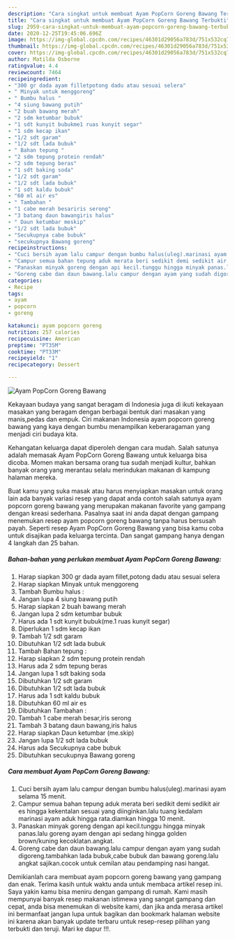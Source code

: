 ```yaml
---
description: "Cara singkat untuk membuat Ayam PopCorn Goreng Bawang Terbukti"
title: "Cara singkat untuk membuat Ayam PopCorn Goreng Bawang Terbukti"
slug: 2959-cara-singkat-untuk-membuat-ayam-popcorn-goreng-bawang-terbukti
date: 2020-12-25T19:45:06.696Z
image: https://img-global.cpcdn.com/recipes/46301d29056a783d/751x532cq70/ayam-popcorn-goreng-bawang-foto-resep-utama.jpg
thumbnail: https://img-global.cpcdn.com/recipes/46301d29056a783d/751x532cq70/ayam-popcorn-goreng-bawang-foto-resep-utama.jpg
cover: https://img-global.cpcdn.com/recipes/46301d29056a783d/751x532cq70/ayam-popcorn-goreng-bawang-foto-resep-utama.jpg
author: Matilda Osborne
ratingvalue: 4.4
reviewcount: 7464
recipeingredient:
- "300 gr dada ayam filletpotong dadu atau sesuai selera"
- " Minyak untuk menggoreng"
- " Bumbu halus "
- "4 siung bawang putih"
- "2 buah bawang merah"
- "2 sdm ketumbar bubuk"
- "1 sdt kunyit bubukme1 ruas kunyit segar"
- "1 sdm kecap ikan"
- "1/2 sdt garam"
- "1/2 sdt lada bubuk"
- " Bahan tepung "
- "2 sdm tepung protein rendah"
- "2 sdm tepung beras"
- "1 sdt baking soda"
- "1/2 sdt garam"
- "1/2 sdt lada bubuk"
- "1 sdt kaldu bubuk"
- "60 ml air es"
- " Tambahan "
- "1 cabe merah besariris serong"
- "3 batang daun bawangiris halus"
- " Daun ketumbar meskip"
- "1/2 sdt lada bubuk"
- "Secukupnya cabe bubuk"
- "secukupnya Bawang goreng"
recipeinstructions:
- "Cuci bersih ayam lalu campur dengan bumbu halus(uleg).marinasi ayam selama 15 menit."
- "Campur semua bahan tepung aduk merata beri sedikit demi sedikit air es hingga kekentalan sesuai yang diinginkan.lalu tuang kedalam marinasi ayam aduk hingga rata.diamkan hingga 10 menit."
- "Panaskan minyak goreng dengan api kecil.tunggu hingga minyak panas.lalu goreng ayam dengan api sedang hingga golden brown/kuning kecoklatan.angkat."
- "Goreng cabe dan daun bawang.lalu campur dengan ayam yang sudah digoreng.tambahkan lada bubuk,cabe bubuk dan bawang goreng.lalu angkat sajikan.cocok untuk cemilan atau pendamping nasi hangat."
categories:
- Recipe
tags:
- ayam
- popcorn
- goreng

katakunci: ayam popcorn goreng 
nutrition: 257 calories
recipecuisine: American
preptime: "PT35M"
cooktime: "PT33M"
recipeyield: "1"
recipecategory: Dessert

---
```



![Ayam PopCorn Goreng Bawang](https://img-global.cpcdn.com/recipes/46301d29056a783d/751x532cq70/ayam-popcorn-goreng-bawang-foto-resep-utama.jpg)

Kekayaan budaya yang sangat beragam di Indonesia juga di ikuti kekayaan masakan yang beragam dengan berbagai bentuk dari masakan yang manis,pedas dan empuk. Ciri makanan Indonesia ayam popcorn goreng bawang yang kaya dengan bumbu menampilkan keberaragaman yang menjadi ciri budaya kita.


Kehangatan keluarga dapat diperoleh dengan cara mudah. Salah satunya adalah memasak Ayam PopCorn Goreng Bawang untuk keluarga bisa dicoba. Momen makan bersama orang tua sudah menjadi kultur, bahkan banyak orang yang merantau selalu merindukan makanan di kampung halaman mereka.



Buat kamu yang suka masak atau harus menyiapkan masakan untuk orang lain ada banyak variasi resep yang dapat anda contoh salah satunya ayam popcorn goreng bawang yang merupakan makanan favorite yang gampang dengan kreasi sederhana. Pasalnya saat ini anda dapat dengan gampang menemukan resep ayam popcorn goreng bawang tanpa harus bersusah payah.
Seperti resep Ayam PopCorn Goreng Bawang yang bisa kamu coba untuk disajikan pada keluarga tercinta. Dan sangat gampang hanya dengan 4 langkah dan 25 bahan.


<!--inarticleads1-->

##### Bahan-bahan yang perlukan membuat Ayam PopCorn Goreng Bawang:

1. Harap siapkan 300 gr dada ayam fillet,potong dadu atau sesuai selera
1. Harap siapkan  Minyak untuk menggoreng
1. Tambah  Bumbu halus :
1. Jangan lupa 4 siung bawang putih
1. Harap siapkan 2 buah bawang merah
1. Jangan lupa 2 sdm ketumbar bubuk
1. Harus ada 1 sdt kunyit bubuk(me.1 ruas kunyit segar)
1. Diperlukan 1 sdm kecap ikan
1. Tambah 1/2 sdt garam
1. Dibutuhkan 1/2 sdt lada bubuk
1. Tambah  Bahan tepung :
1. Harap siapkan 2 sdm tepung protein rendah
1. Harus ada 2 sdm tepung beras
1. Jangan lupa 1 sdt baking soda
1. Dibutuhkan 1/2 sdt garam
1. Dibutuhkan 1/2 sdt lada bubuk
1. Harus ada 1 sdt kaldu bubuk
1. Dibutuhkan 60 ml air es
1. Dibutuhkan  Tambahan :
1. Tambah 1 cabe merah besar,iris serong
1. Tambah 3 batang daun bawang,iris halus
1. Harap siapkan  Daun ketumbar (me.skip)
1. Jangan lupa 1/2 sdt lada bubuk
1. Harus ada Secukupnya cabe bubuk
1. Dibutuhkan secukupnya Bawang goreng




<!--inarticleads2-->

##### Cara membuat  Ayam PopCorn Goreng Bawang:

1. Cuci bersih ayam lalu campur dengan bumbu halus(uleg).marinasi ayam selama 15 menit.
1. Campur semua bahan tepung aduk merata beri sedikit demi sedikit air es hingga kekentalan sesuai yang diinginkan.lalu tuang kedalam marinasi ayam aduk hingga rata.diamkan hingga 10 menit.
1. Panaskan minyak goreng dengan api kecil.tunggu hingga minyak panas.lalu goreng ayam dengan api sedang hingga golden brown/kuning kecoklatan.angkat.
1. Goreng cabe dan daun bawang.lalu campur dengan ayam yang sudah digoreng.tambahkan lada bubuk,cabe bubuk dan bawang goreng.lalu angkat sajikan.cocok untuk cemilan atau pendamping nasi hangat.




Demikianlah cara membuat ayam popcorn goreng bawang yang gampang dan enak. Terima kasih untuk waktu anda untuk membaca artikel resep ini. Saya yakin kamu bisa meniru dengan gampang di rumah. Kami masih mempunyai banyak resep makanan istimewa yang sangat gampang dan cepat, anda bisa menemukan di website kami, dan jika anda merasa artikel ini bermanfaat jangan lupa untuk bagikan dan bookmark halaman website ini karena akan banyak update terbaru untuk resep-resep pilihan yang terbukti dan teruji. Mari ke dapur !!!. 
